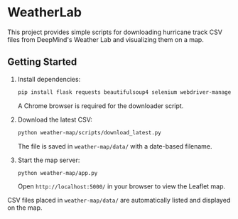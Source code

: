 # WeatherLab

This project provides simple scripts for downloading hurricane track CSV files from DeepMind's Weather Lab and visualizing them on a map.

## Getting Started

1. Install dependencies:
   ```bash
   pip install flask requests beautifulsoup4 selenium webdriver-manager
   ```
   A Chrome browser is required for the downloader script.

2. Download the latest CSV:
   ```bash
   python weather-map/scripts/download_latest.py
   ```
   The file is saved in `weather-map/data/` with a date-based filename.

3. Start the map server:
   ```bash
   python weather-map/app.py
   ```
   Open `http://localhost:5000/` in your browser to view the Leaflet map.

CSV files placed in `weather-map/data/` are automatically listed and displayed on the map.
